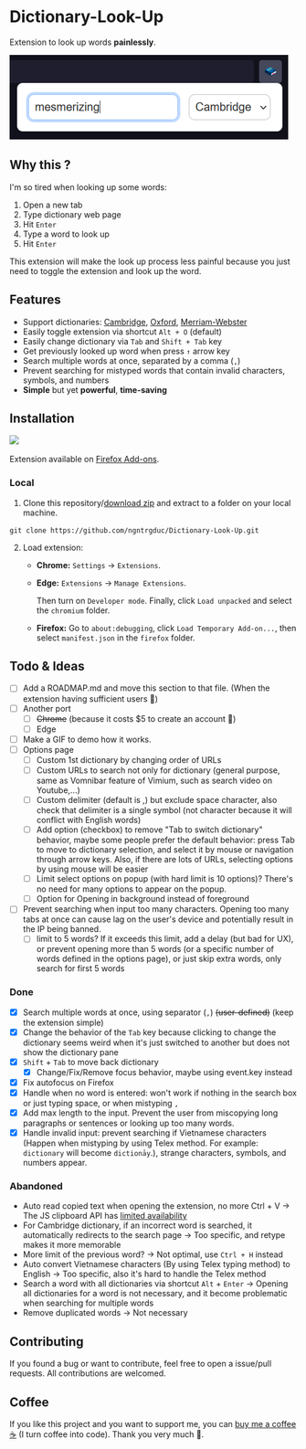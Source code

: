 # Dictionary-Look-Up
Extension to look up words **painlessly**.

![](/images/dlu.png)

## Why this ?
I'm so tired when looking up some words: 
1. Open a new tab 
2. Type dictionary web page 
3. Hit `Enter` 
4. Type a word to look up 
5. Hit `Enter`

This extension will make the look up process less painful because you just need to toggle the extension and look up the word.


## Features
- Support dictionaries: [Cambridge](https://dictionary.cambridge.org/), [Oxford](https://www.oxfordlearnersdictionaries.com/), [Merriam-Webster](https://www.merriam-webster.com/)
- Easily toggle extension via shortcut `Alt + O` (default)
- Easily change dictionary via `Tab` and `Shift + Tab` key
- Get previously looked up word when press `↑` arrow key
- Search multiple words at once, separated by a comma (`,`)
- Prevent searching for mistyped words that contain invalid characters, symbols, and numbers
- **Simple** but yet **powerful**, **time-saving**


## Installation
![](https://img.shields.io/amo/users/dictionary-look-up?style=for-the-badge&label=Firefox%20Addons%20users)

Extension available on [Firefox Add-ons](https://addons.mozilla.org/en-US/firefox/addon/dictionary-look-up/).

### Local
1. Clone this repository/[download zip](https://github.com/ngntrgduc/Dictionary-Look-Up/archive/refs/heads/master.zip) and extract to a folder on your local machine.

```git
git clone https://github.com/ngntrgduc/Dictionary-Look-Up.git
```

2. Load extension:
    - **Chrome:**  `Settings` -> `Extensions`.
    - **Edge:**    `Extensions` -> `Manage Extensions`.

        Then turn on `Developer mode`. Finally, click `Load unpacked` and select the `chromium` folder.

    - **Firefox:** Go to `about:debugging`, click `Load Temporary Add-on...`, then select `manifest.json` in the `firefox` folder.


## Todo & Ideas
- [ ] Add a ROADMAP.md and move this section to that file. (When the extension having sufficient users 🥲)
- [ ] Another port
    - [ ] ~~Chrome~~ (because it costs $5 to create an account 🥲)
    - [ ] Edge
- [ ] Make a GIF to demo how it works. 
- [ ] Options page
    - [ ] Custom 1st dictionary by changing order of URLs
    - [ ] Custom URLs to search not only for dictionary (general purpose, same as Vomnibar feature of Vimium, such as search video on Youtube,...)
    - [ ] Custom delimiter (default is ,) but exclude space character, also check that delimiter is a single symbol (not character because it will conflict with English words)
    - [ ] Add option (checkbox) to remove "Tab to switch dictionary" behavior, maybe some people prefer the default behavior: press Tab to move to dictionary selection, and select it by mouse or navigation through arrow keys. Also, if there are lots of URLs, selecting options by using mouse will be easier
    - [ ] Limit select options on popup (with hard limit is 10 options)? There's no need for many options to appear on the popup. 
    - [ ] Option for Opening in background instead of foreground
- [ ] Prevent searching when input too many characters. Opening too many tabs at once can cause lag on the user's device and potentially result in the IP being banned.
    - [ ] limit to 5 words? If it exceeds this limit, add a delay (but bad for UX), or prevent opening more than 5 words (or a specific number of words defined in the options page), or just skip extra words, only search for first 5 words

### Done
- [x] Search multiple words at once, using separator (`,`) ~~(user-defined)~~ (keep the extension simple)
- [x] Change the behavior of the `Tab` key because clicking to change the dictionary seems weird when it's just switched to another but does not show the dictionary pane
- [x] `Shift` + `Tab` to move back dictionary
    - [x] Change/Fix/Remove focus behavior, maybe using event.key instead
- [x] Fix autofocus on Firefox
- [x] Handle when no word is entered: won't work if nothing in the search box or just typing space, or when mistyping `,`
- [x] Add max length to the input. Prevent the user from miscopying long paragraphs or sentences or looking up too many words.
- [x] Handle invalid input: prevent searching if Vietnamese characters (Happen when mistyping by using Telex method. For example: `dictionary` will become `dictionảy`.), strange characters, symbols, and numbers appear. 

### Abandoned
- Auto read copied text when opening the extension, no more Ctrl + V -> The JS clipboard API has [limited availability](https://developer.mozilla.org/en-US/docs/Web/API/Clipboard_API#browser_compatibility)
- For Cambridge dictionary, if an incorrect word is searched, it automatically redirects to the search page -> Too specific, and retype makes it more memorable
- More limit of the previous word? -> Not optimal, use `Ctrl + H` instead
- Auto convert Vietnamese characters (By using Telex typing method) to English -> Too specific, also it's hard to handle the Telex method
- Search a word with all dictionaries via shortcut `Alt` + `Enter` -> Opening all dictionaries for a word is not necessary, and it become problematic when searching for multiple words
- Remove duplicated words -> Not necessary

## Contributing
If you found a bug or want to contribute, feel free to open a issue/pull requests. All contributions are welcomed.


## Coffee
If you like this project and you want to support me, you can [buy me a coffee :coffee:](https://ko-fi.com/ngntrgduc) (I turn coffee into code). Thank you very much 💖.
